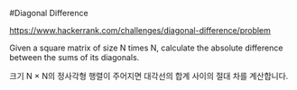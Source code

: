 #Diagonal Difference

https://www.hackerrank.com/challenges/diagonal-difference/problem

Given a square matrix of size N times N, calculate the absolute difference between the sums of its diagonals.

크기 N × N의 정사각형 행렬이 주어지면 대각선의 합계 사이의 절대 차를 계산합니다.